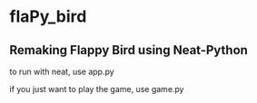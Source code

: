 # flaPy_bird
## Remaking Flappy Bird using Neat-Python

to run with neat, use app.py

if you just want to play the game, use game.py

